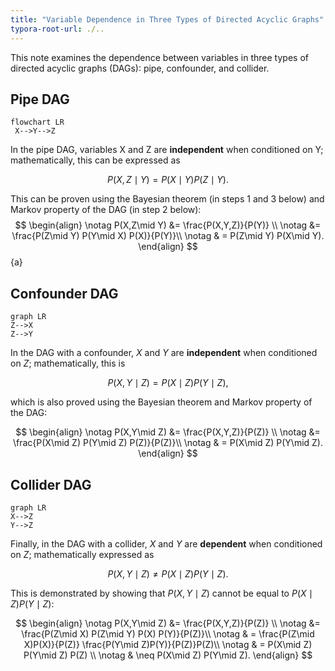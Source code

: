 ```yaml
---
title: "Variable Dependence in Three Types of Directed Acyclic Graphs"
typora-root-url: ./..
---
```


This note examines the dependence between variables in three types of directed acyclic graphs (DAGs): pipe, confounder, and collider.



## Pipe DAG

```mermaid
flowchart LR
 X-->Y-->Z
```

In the pipe DAG, variables X and Z are **independent** when conditioned on Y; mathematically, this can be expressed as 



$$
P(X,Z \mid Y) = P(X\mid Y) P(Z\mid Y).
$$



This can be proven using the Bayesian theorem (in steps 1 and 3 below) and Markov property of the DAG (in step 2 below): 
$$
\begin{align} \notag
P(X,Z\mid Y) &= \frac{P(X,Y,Z)}{P(Y)} \\ \notag
&= \frac{P(Z\mid Y) P(Y\mid X) P(X)}{P(Y)}\\ \notag
& = P(Z\mid Y) P(X\mid Y).
\end{align}
$$ {a}

## Confounder DAG

```mermaid
graph LR
Z-->X
Z-->Y

```

In the DAG with a confounder, $X$ and $Y$ are **independent** when conditioned on $Z$;  mathematically, this is



$$
P(X,Y \mid Z) = P(X\mid Z) P(Y\mid Z),
$$



which is also proved using the Bayesian theorem and Markov property of the DAG: 


$$
\begin{align} \notag
P(X,Y\mid Z) &= \frac{P(X,Y,Z)}{P(Z)} \\ \notag
&= \frac{P(X\mid Z) P(Y\mid Z) P(Z)}{P(Z)}\\ \notag
& = P(X\mid Z) P(Y\mid Z).
\end{align}
$$


## Collider DAG

```mermaid
graph LR
X-->Z
Y-->Z
```

Finally, in the DAG with a collider, $X$ and $Y$ are **dependent** when conditioned on $Z$; mathematically expressed as 


$$
P(X,Y \mid Z) \neq P(X\mid Z) P(Y\mid Z).
$$


This is demonstrated by showing that $P(X,Y\mid Z)$ cannot be equal to $P(X\mid Z) P(Y\mid Z)$:


$$
\begin{align} \notag
P(X,Y\mid Z) &= \frac{P(X,Y,Z)}{P(Z)} \\ \notag
&= \frac{P(Z\mid X) P(Z\mid Y) P(X) P(Y)}{P(Z)}\\ \notag
& = \frac{P(Z\mid X)P(X)}{P(Z)} \frac{P(Y\mid Z)P(Y)}{P(Z)}P(Z)\\ \notag
& = P(X\mid Z) P(Y\mid Z) P(Z) \\ \notag
& \neq P(X\mid Z) P(Y\mid Z).
\end{align}
$$
